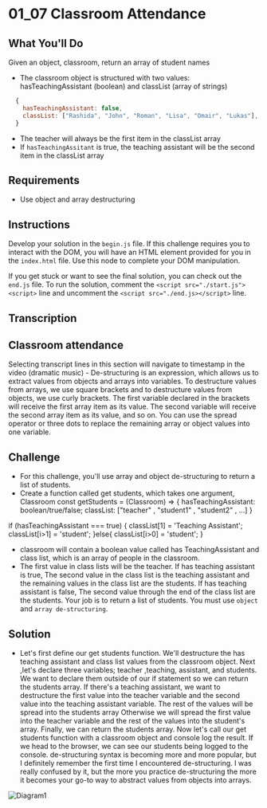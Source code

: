 # 01_07 Classroom Attendance

## What You'll Do

Given an object, classroom, return an array of student names

- The classroom object is structured with two values: hasTeachingAssistant (boolean) and classList (array of strings)

```js
  {
    hasTeachingAssistant: false,
    classList: ["Rashida", "John", "Roman", "Lisa", "Omair", "Lukas"],
  }
```

- The teacher will always be the first item in the classList array
- If `hasTeachingAssitant` is true, the teaching assistant will be the second item in the classList array

## Requirements

- Use object and array destructuring

## Instructions

Develop your solution in the `begin.js` file. If this challenge requires you to interact with the DOM, you will have an HTML element provided for you in the `index.html` file. Use this node to complete your DOM manipulation.

If you get stuck or want to see the final solution, you can check out the `end.js` file. To run the solution, comment the `<script src="./start.js"><script>` line and uncomment the `<script src="./end.js></script>` line.


## Transcription

## Classroom attendance

Selecting transcript lines in this section will navigate to timestamp in the video
(dramatic music) - De-structuring is an expression, which allows us to extract values from objects and arrays into variables. To destructure values from arrays, we use square brackets and to destructure values from objects, we use curly brackets. The first variable declared in the brackets will receive the first array item as its value. The second variable will receive the second array item as its value, and so on. You can use the spread operator or three dots to replace the remaining array or object values into one variable. 

## Challenge

- For this challenge, you'll use array and object de-structuring to return a list of students. 
- Create a function called get students, which takes one argument, Classroom 
const getStudents = (Classroom) => { 
  hasTeachingAssistant: boolean/true/false;
  classList: ["teacher" , "student1" , "student2" , ...]
}

if (hasTeachingAssistant === true) {
  classList[1] = 'Teaching Assistant';
  classList[i>1] = 'student';
}else{
  classList[i>0] = 'student';
}
- classroom will contain a boolean value called has TeachingAssistant and class list, which is an array of people in the classroom. 
- The first value in class lists will be the teacher. 
If has teaching assistant is true, The second value in the class list is the teaching assistant and the remaining values in the class list are the students. If has teaching assistant is false, The second value through the end of the class list are the students. Your job is to return a list of students. You must use `object` and `array de-structuring`. 

## Solution

- Let's first define our get students function. We'll destructure the has teaching assistant and class list values from the classroom object. Next ,let's declare three variables; teacher ,teaching, assistant, and students. We want to declare them outside of our if statement so we can return the students array. If there's a teaching assistant, we want to destructure the first value into the teacher variable and the second value into the teaching assistant variable. The rest of the values will be spread into the students array Otherwise we will spread the first value into the teacher variable and the rest of the values into the student's array. Finally, we can return the students array. Now let's call our get students function with a classroom object and console log the result. If we head to the browser, we can see our students being logged to the console. de-structuring syntax is becoming more and more popular, but I definitely remember the first time I encountered de-structuring. I was really confused by it, but the more you practice de-structuring the more it becomes your go-to way to abstract values from objects into arrays.


![Diagram1]("../../Diagram1.png")
